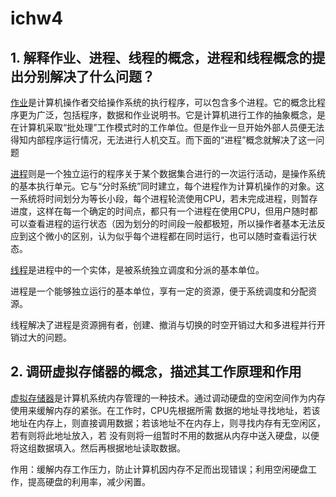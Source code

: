 # ichw4

## 1.	解释作业、进程、线程的概念，进程和线程概念的提出分别解决了什么问题？

[作业](https://en.wikipedia.org/wiki/Job_(computing))是计算机操作者交给操作系统的执行程序，可以包含多个进程。它的概念比程序更为广泛，包括程序，数据和作业说明书。它是计算机进行工作的抽象概念，是在计算机采取“批处理”工作模式时的工作单位。但是作业一旦开始外部人员便无法得知内部程序运行情况，无法进行人机交互。而下面的“进程”概念就解决了这一问题

[进程](https://en.wikipedia.org/wiki/Process_(computing))则是一个独立运行的程序关于某个数据集合进行的一次运行活动，是操作系统的基本执行单元。它与“分时系统”同时建立，每个进程作为计算机操作的对象。这一系统将时间划分为等长小段，每个进程轮流使用CPU，若未完成进程，则暂存进度，这样在每一个确定的时间点，都只有一个进程在使用CPU，但用户随时都可以查看进程的运行状态（因为划分的时间段一般都极短，所以操作者基本无法反应到这个微小的区别，认为似乎每个进程都在同时运行，也可以随时查看运行状态。

[线程](https://en.wikipedia.org/wiki/Thread_(computing))是进程中的一个实体，是被系统独立调度和分派的基本单位。

进程是一个能够独立运行的基本单位，享有一定的资源，便于系统调度和分配资源。

线程解决了进程是资源拥有者，创建、撤消与切换的时空开销过大和多进程并行开销过大的问题。

## 2.	调研虚拟存储器的概念，描述其工作原理和作用

[虚拟存储器](https://en.wikipedia.org/wiki/Virtual_memory)是计算机系统内存管理的一种技术。通过调动硬盘的空闲空间作为内存使用来缓解内存的紧张。在工作时，CPU先根据所需
数据的地址寻找地址，若该地址在内存上，则直接调用数据；若该地址不在内存上，则寻找内存有无空闲区，若有则将此地址放入，若
没有则将一组暂时不用的数据从内存中送入硬盘，以便将这组数据填入。然后再根据地址读取数据。

作用：缓解内存工作压力，防止计算机因内存不足而出现错误；利用空闲硬盘工作，提高硬盘的利用率，减少闲置。
